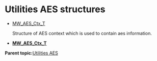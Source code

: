 # Utilities AES structures

-   [MW\_AES\_Ctx\_T](GUID-09C92594-E0A7-4C40-9850-F08D64E6BD52.md)

    Structure of AES context which is used to contain aes information.


-   **[MW\_AES\_Ctx\_T](GUID-09C92594-E0A7-4C40-9850-F08D64E6BD52.md)**  


**Parent topic:**[Utilities AES](GUID-6FF016F4-732C-47E1-A935-30C28F6FA718.md)

